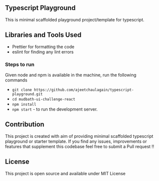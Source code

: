 ## Typescript Playground

This is minimal scaffolded playground project/template for typescript.

## Libraries and Tools Used

- Prettier for formatting the code
- eslint for finding any lint errors

### Steps to run

Given node and npm is available in the machine, run the following commands

- `git clone https://github.com/ajeetchaulagain/typescript-playground.git`
- `cd mudbath-ui-challenge-react`
- `npm install`
- `npm start` - to run the development server.

## Contribution

This project is created with aim of providing minimal scaffolded typescript playground or starter template.
If you find any issues, improvements or features that supplement this codebase feel free to submit a Pull request !!

## License

This project is open source and available under MIT License
